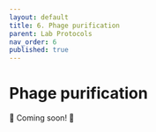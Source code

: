 ```yaml
---
layout: default
title: 6. Phage purification
parent: Lab Protocols
nav_order: 6
published: true
---
```



# Phage purification


🚧 Coming soon! 🚧